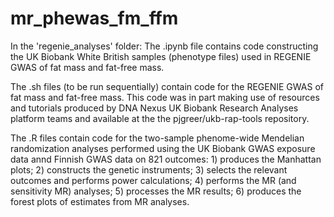 # mr_phewas_fm_ffm

In the 'regenie_analyses' folder:
The .ipynb file contains code constructing the UK Biobank White British samples (phenotype files) used in REGENIE GWAS of fat mass and fat-free mass.

The .sh files (to be run sequentially) contain code for the REGENIE GWAS of fat mass and fat-free mass. This code was in part making use of resources and tutorials produced by DNA Nexus UK Biobank Research Analyses platform teams and available at the the pjgreer/ukb-rap-tools repository.

The .R files contain code for the two-sample phenome-wide Mendelian randomization analyses performed using the UK Biobank GWAS exposure data annd Finnish GWAS data on 821 outcomes: 1) produces the Manhattan plots; 2) constructs the genetic instruments; 3) selects the relevant outcomes and performs power calculations; 4) performs the MR (and sensitivity MR) analyses; 5) processes the MR results; 6) produces the forest plots of estimates from MR analyses.
